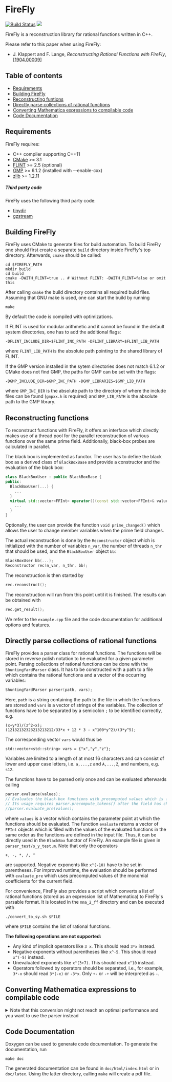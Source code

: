 # FireFly

[![Build Status](https://travis-ci.org/jklappert/FireFly.svg?branch=master)](https://travis-ci.org/jklappert/FireFly) [![](https://img.shields.io/github/tag/jklappert/firefly)](https://gitlab.com/firefly-library/firefly/-/tags/1.3.2)

FireFly is a reconstruction library for rational functions written in C++.

Please refer to this paper when using FireFly:
* J. Klappert and F. Lange, *Reconstructing Rational Functions with FireFly*, [[1904.00009](https://arxiv.org/abs/1904.00009)]

## Table of contents
* [Requirements](#requirements)
* [Building FireFly](#building-firefly)
* [Reconstructing funtions](#reconstructing-functions)
* [Directly parse collections of rational functions](#directly-parse-collections-of-rational-functions)
* [Converting Mathematica expressions to compilable code](#converting-mathematica-expressions-to-compilable-code)
* [Code Documentation](#code-documentation)

## Requirements
FireFly requires:
* C++ compiler supporting C++11
* [CMake](https://cmake.org/) >= 3.1
* [FLINT](http://www.flintlib.org/) >= 2.5 (optional)
* [GMP](https://gmplib.org/) >= 6.1.2 (installed with --enable-cxx)
* [zlib](https://www.zlib.net/) >= 1.2.11

#####  Third party code
FireFly uses the following third party code:
* [tinydir](https://github.com/cxong/tinydir)
* [gzstream](https://www.cs.unc.edu/Research/compgeom/gzstream/)

## Building FireFly
FireFly uses CMake to generate files for build automation. To build FireFly one should first create a separate `build` directory inside FireFly's top directory. Afterwards, `cmake` should be called:

```
cd $FIREFLY_PATH
mkdir build
cd build
cmake -DWITH_FLINT=true .. # Without FLINT: -DWITH_FLINT=false or omit this
```

After calling `cmake` the build directory contains all required build files. Assuming that GNU make is used, one can start the build by running

```
make
```

By default the code is compiled with optimizations.

If FLINT is used for modular arithmetic and it cannot be found in the default system directories, one has to add the additional flags:

```
-DFLINT_INCLUDE_DIR=$FLINT_INC_PATH -DFLINT_LIBRARY=$FLINT_LIB_PATH
```

where `FLINT_LIB_PATH` is the absolute path pointing to the shared library of FLINT.

If the GMP version installed in the sytem directories does not match 6.1.2 or CMake does not find GMP, the paths for GMP can be set with the flags:
```
-DGMP_INCLUDE_DIR=$GMP_INC_PATH -DGMP_LIBRARIES=$GMP_LIB_PATH
```
where `GMP_INC_DIR` is the absolute path to the directory of where the include files can be found (`gmpxx.h` is required) and `GMP_LIB_PATH` is the absolute path to the GMP library.

## Reconstructing functions
To reconstruct functions with FireFly, it offers an interface which directly makes use of a thread pool for the parallel reconstruction of various functions over the same prime field. Additionally, black-box probes are calculated in parallel.

The black box is implemented as functor. The user has to define the black box as a derived class of `BlackBoxBase` and provide a constructor and the evaluation of the black box:

```cpp
class BlackBoxUser : public BlackBoxBase {
public:
  BlackBoxUser(...) {
    ...
  }
  virtual std::vector<FFInt> operator()(const std::vector<FFInt>& values) {
    ...
  }
}
```

Optionally, the user can provide the function `void prime_changed()` which allows the user to change member variables when the prime field changes.

The actual reconstruction is done by the `Reconstructor` object which is initialized with the number of variables `n_var`, the number of threads `n_thr` that should be used, and the `BlackBoxUser` object `bb`:

```cpp
BlackBoxUser bb(...);
Reconstructor rec(n_var, n_thr, bb);
```

The reconstruction is then started by

```cpp
rec.reconstruct();
```

The reconstruction will run from this point until it is finished. The results can be obtained with

```cpp
rec.get_result();
```

We refer to the `example.cpp` file and the code documentation for additional options and features.


## Directly parse collections of rational functions
FireFly provides a parser class for rational functions. The functions will be stored in reverse polish notation to be evaluated for a given parameter point. Parsing collections of rational functions can be done with the `ShuntingYardParser` class. It has to be constructed with a path to a file which contains the rational functions and a vector of the occurring variables:

```cpp
ShuntingYardParser parser(path, vars);
```

Here, `path` is a string containing the path to the file in which the functions are stored and `vars` is a vector of strings of the variables. The collection of functions have to be separated by a semicolon `;` to be identified correctly, e.g.

```
(x+y*3)/(z^2+x);
(12132132323213213212/33*x + 12 * 3 - x^100*y^2)/(3*y^5);
```

The corresponding vector `vars` would thus be

```
std::vector<std::string> vars = {"x","y","z"};
```

Variables are limited to a length of at most 16 characters and can consist of lower and upper case letters, i.e. `a,...,z` and `A,...,Z`, and numbers, e.g. `s12`.

The functions have to be parsed only once and can be evaluated afterwards calling

```cpp
parser.evaluate(values);
// Evaluates the black-box functions with precomputed values which is faster than evaluate().
// Its usage requires parser.precompute_tokens() after the field has changed.
//parser.evaluate_pre(values);
```

where `values` is a vector which contains the parameter point at which the functions should be evaluated. The function `evaluate` returns a vector of `FFInt` objects which is filled with the values of the evaluated functions in the same order as the functions are defined in the input file. Thus, it can be directly used in the `BlackBox` functor of FireFly. An example file is given in `parser_test/s_y_test.m`. Note that only the operators

```
+, -, *, /, ^
```

are supported. Negative exponents like `x^(-10)` have to be set in parentheses. For improved runtime, the evaluation should be performed with `evaluate_pre` which uses precomputed values of the monomial coefficients for the current field.

For convenience, FireFly also provides a script which converts a list of rational functions (stored as an expression list of Mathematica) to FireFly's parsable format. It is located in the `mma_2_ff` directory and can be executed with

```
./convert_to_sy.sh $FILE
```

where `$FILE` contains the list of rational functions.

**The following operations are not supported:**

* Any kind of implicit operators like `3 x`. This should read `3*x` instead.
* Negative exponents without parentheses like `x^-5`. This should read `x^(-5)` instead.
* Unevaluated exponents like `x^(3+7)`. This should read `x^10` instead.
* Operators followed by operators should be separated, i.e., for example, `3*-x` should read `3*(-x)` or `-3*x`. Only `+-` or `-+` will be interpreted as `-`.


## Converting Mathematica expressions to compilable code
<details>
  <summary>Note that this conversion might not reach an optimal performance and you want to use the parser instead</summary>

  Sometimes the black box is not provided by a code but some Mathematica expressions. For this purpose FireFly provides a script to convert Mathematica functions to compilable C++ code. The functions have to be provided as a file in which a list of functions (expression or string) is stored, e.g.,

  ```
  {x+y,2*x+z,...}
  ```

  Additionally, a file is needed in which the occurring variables are stored as a Mathematica list, e.g.,

  ```
  {x,y,z,...}
  ```

  Note that both lists are allowed to contain expressions and/or strings. The scripts are located in the `mma_2_ff` directory. One can than generate C++ code by calling

  ```
  cd mma_2_ff
  ./convert_to_ff.sh $PATH_TO_FUNCTION_FILE $PATH_TO_VARIABLES_FILE <number_of_threads>
  ```

  Here, `$PATH_TO_FUNCTION_FILE` defines the path to the file in which the list of functions is stored, `$PATH_TO_VARIABLES_FILE` defines the path to the file in which the list of variables is stored, and `<number_of_threads>` defines the number of threads you want to use for the reconstruction process. The latter is given as an integer. During the conversion process a directory `ff_conv` is created in which the C++ files are written. It contains an executable `exec.cpp` which has to be modified to your needs (filling the black box, doing something with the result,...) and all functions which are splitted to numerator and denominator and to subfunctions if they exceed a length of 500 terms. The functions are numbered according to their ordering in the list and can be evaluated in C++ by calling, e.g.,

  ```cpp
  std::vector<FFInt> values = {1, 5, 7};
  FFInt res = fun1(values) + fun2(values) + ...;
  ```

  When using the `black_box` functor in `exec.cpp`, the vector `values` will be filled by FireFly. After a specification what the black box should be, the generated makefile will compile your program by calling

  ```
  make
  ```

  A build directory will be created (`/build`) in which the executable and the object files can be found. To execute the reconstruction one just has to call

  ```
  ./build/exec
  ```

  which will be performed using the number of threads defined in the conversion process.
</details>


## Code Documentation
Doxygen can be used to generate code documentation. To generate the documentation, run

```
make doc
```

The generated documentation can be found in `doc/html/index.html` or in `doc/latex`. Using the latter directory, calling `make` will create a pdf file.
